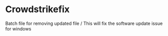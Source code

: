 # Crowdstrikefix
Batch file for removing updated file / This will fix the software update issue for windows 
